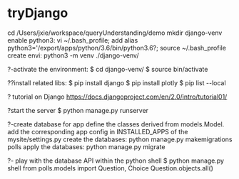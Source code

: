 # tryDjango

cd /Users/jxie/workspace/queryUnderstanding/demo
mkdir django-venv
enable python3:      vi ~/.bash_profile; add alias python3='/export/apps/python/3.6/bin/python3.6?; source ~/.bash_profile
create envi:              python3 -m venv ./django-venv/

?-activate the environment:
$ cd django-venv/
$ source bin/activate

??install related libs:
$ pip install django
$ pip install plotly
$ pip list --local

? tutorial on Django
https://docs.djangoproject.com/en/2.0/intro/tutorial01/

?start the server
$ python manage.py runserver


?-create database for app
define the classes derived from models.Model. 
add the corresponding app config	in INSTALLED_APPS of the mysite/settings.py
create the databases:  python manage.py makemigrations polls
apply the databases:    python manage.py migrate


?- play with the database API within the python shell
$ python manage.py shell
from polls.models import Question, Choice
Question.objects.all()

